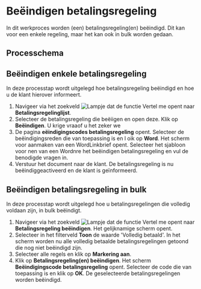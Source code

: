 # Beëindigen betalingsregeling

In dit werkproces worden (een) betalingsregeling(en) beëindigd. Dit kan voor een enkele regeling, maar het kan ook in bulk worden gedaan.

## Processchema

## Beëindigen enkele betalingsregeling
In deze processtap wordt uitgelegd hoe betalingsregeling beëindigd en hoe u de klant hierover informeert. 

1. Navigeer via het zoekveld ![Lampje dat de functie Vertel me opent](https://docs.microsoft.com/nl-NL/dynamics365/business-central/media/ui-search/search_small.png "Vertel me wat u wilt doen") naar **Betalingsregelinglijst**. 
2. Selecteer de betalingsregeling die beëiigen en open deze. Klik op **Beëindigen**. U krige vraaof u het zeker we
3. De pagina **eëindigingscodes betalingsregeling** opent. Selecteer de beëindigingsreden die van toepassing is en l oik op **Word**. Het scherm voor aanmaken van een WordLinkbrief opent. Selecteer het sjabloon voor nen van een Wordnre het beëindigen betalingsregeling en vul de benodigde vragen in. 
5. Verstuur het document naar de klant. De betalingsregeling is nu beëindiggeactiveerd en de klant is geïnformeerd.

## Beëindigen betalingsregeling in bulk
In deze processtap wordt uitgelegd hoe u betalingsregelingen die volledig voldaan zijn, in bulk beëindigt. 

1. Navigeer via het zoekveld ![Lampje dat de functie Vertel me opent](https://docs.microsoft.com/nl-NL/dynamics365/business-central/media/ui-search/search_small.png "Vertel me wat u wilt doen") naar **Betalingsregeling beëindigen**. Het gelijknamige scherm opent. 
2. Selecteer in het filterveld **Toon** de waarde 'Volledig betaald'. In het scherm worden nu alle volledig betaalde betalingsregelingen getoond die nog niet beëindigd zijn. 
3. Selecteer alle regels en klik op **Markering aan**. 
4. Klik op **Betalingsregeling(en) beëindigen**. Het scherm **Beëindigingscode betalingsregeling** opent. Selecteer de code die van toepassing is en klik op **OK**. De geselecteerde betalingsregelingen worden beëindigd. 
<!--stackedit_data:
eyJoaXN0b3J5IjpbLTE5MTkyNzY0MDIsLTgxMDE2OTY1MiwyMD
U2NzIzMDQsMTk3ODE3MzI5MSw4OTk0MjE4MSwtNjIxNTY5Mjgz
LC0yMDAyMTI0ODkxLDU2MTg3NTA5M119
-->